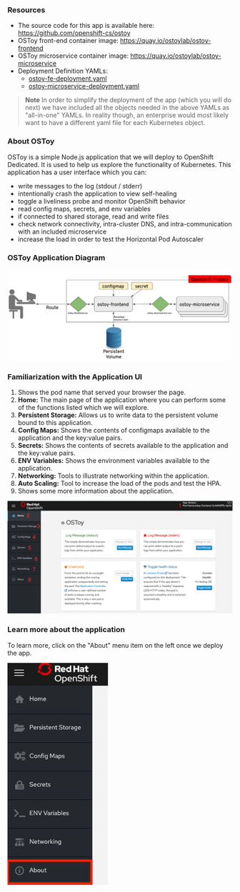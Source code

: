 ### Resources

- The source code for this app is available here: <https://github.com/openshift-cs/ostoy>
- OSToy front-end container image: <https://quay.io/ostoylab/ostoy-frontend>
- OSToy microservice container image: <https://quay.io/ostoylab/ostoy-microservice>
- Deployment Definition YAMLs:
  - [ostoy-fe-deployment.yaml](/yaml/ostoy-fe-deployment.yaml)
  - [ostoy-microservice-deployment.yaml](/yaml/ostoy-microservice-deployment.yaml)

> **Note** In order to simplify the deployment of the app (which you will do next) we have included all the objects needed in the above YAMLs as "all-in-one" YAMLs.  In reality though, an enterprise would most likely want to have a different yaml file for each Kubernetes object.

### About OSToy

OSToy is a simple Node.js application that we will deploy to OpenShift Dedicated. It is used to help us explore the functionality of Kubernetes. This application has a user interface which you can:

- write messages to the log (stdout / stderr)
- intentionally crash the application to view self-healing
- toggle a liveliness probe and monitor OpenShift behavior
- read config maps, secrets, and env variables
- if connected to shared storage, read and write files
- check network connectivity, intra-cluster DNS, and intra-communication with an included microservice
- increase the load in order to test the Horizontal Pod Autoscaler

### OSToy Application Diagram

![OSTOY Architecture](/images/3-ostoy-arch.png)

### Familiarization with the Application UI

1. Shows the pod name that served your browser the page.
2. **Home:** The main page of the application where you can perform some of the functions listed which we will explore.
3. **Persistent Storage:**  Allows us to write data to the persistent volume bound to this application.
4. **Config Maps:**  Shows the contents of configmaps available to the application and the key:value pairs.
5. **Secrets:** Shows the contents of secrets available to the application and the key:value pairs.
6. **ENV Variables:** Shows the environment variables available to the application.
7. **Networking:** Tools to illustrate networking within the application.
8. **Auto Scaling:** Tool to increase the load of the pods and test the HPA.
9. Shows some more information about the application.

![Home Page](/images/3-ostoy-homepage-1.png)

### Learn more about the application

To learn more, click on the "About" menu item on the left once we deploy the app.

![ostoy About](/images/3-ostoy-about.png)
